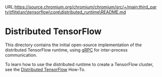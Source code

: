 URL:https://source.chromium.org/chromium/chromium/src/+/main:third_party\tflite\src\tensorflow\core\distributed_runtime\README.md
# Distributed TensorFlow

This directory contains the initial open-source implementation of the
distributed TensorFlow runtime, using [gRPC](http://grpc.io) for inter-process
communication.

To learn how to use the distributed runtime to create a TensorFlow cluster, see
the
[Distributed TensorFlow](https://www.tensorflow.org/guide/distributed_training)
How-To.
